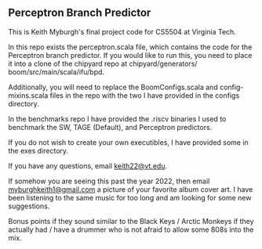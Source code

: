 ## **Perceptron Branch Predictor**

This is Keith Myburgh's final project code for CS5504 at Virginia Tech.

In this repo exists the perceptron.scala file, which contains the code
for the Perceptron branch predictor. If you would like to run this, you
need to place it into a clone of the chipyard repo at chipyard/generators/
boom/src/main/scala/ifu/bpd.

Additionally, you will need to replace the BoomConfigs.scala and
config-mixins.scala files in the repo with the two I have provided in the
configs directory.

In the benchmarks repo I have provided the .riscv binaries I used to benchmark
the SW, TAGE (Default), and Perceptron predictors.

If you do not wish to create your own executibles, I have provided some in the
exes directory.

If you have any questions, email keith22@vt.edu.

If somehow you are seeing this past the year 2022, then email
myburghkeith1@gmail.com a picture of your favorite album cover art. I have
been listening to the same music for too long and am looking for some new
suggestions.

Bonus points if they sound similar to the Black Keys / Arctic Monkeys if they
actually had / have a drummer who is not afraid to allow some 808s into the mix. 

